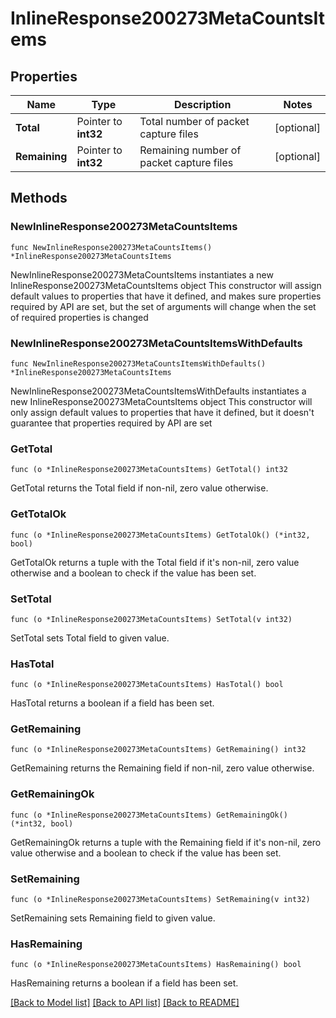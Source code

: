 # InlineResponse200273MetaCountsItems

## Properties

Name | Type | Description | Notes
------------ | ------------- | ------------- | -------------
**Total** | Pointer to **int32** | Total number of packet capture files | [optional] 
**Remaining** | Pointer to **int32** | Remaining number of packet capture files | [optional] 

## Methods

### NewInlineResponse200273MetaCountsItems

`func NewInlineResponse200273MetaCountsItems() *InlineResponse200273MetaCountsItems`

NewInlineResponse200273MetaCountsItems instantiates a new InlineResponse200273MetaCountsItems object
This constructor will assign default values to properties that have it defined,
and makes sure properties required by API are set, but the set of arguments
will change when the set of required properties is changed

### NewInlineResponse200273MetaCountsItemsWithDefaults

`func NewInlineResponse200273MetaCountsItemsWithDefaults() *InlineResponse200273MetaCountsItems`

NewInlineResponse200273MetaCountsItemsWithDefaults instantiates a new InlineResponse200273MetaCountsItems object
This constructor will only assign default values to properties that have it defined,
but it doesn't guarantee that properties required by API are set

### GetTotal

`func (o *InlineResponse200273MetaCountsItems) GetTotal() int32`

GetTotal returns the Total field if non-nil, zero value otherwise.

### GetTotalOk

`func (o *InlineResponse200273MetaCountsItems) GetTotalOk() (*int32, bool)`

GetTotalOk returns a tuple with the Total field if it's non-nil, zero value otherwise
and a boolean to check if the value has been set.

### SetTotal

`func (o *InlineResponse200273MetaCountsItems) SetTotal(v int32)`

SetTotal sets Total field to given value.

### HasTotal

`func (o *InlineResponse200273MetaCountsItems) HasTotal() bool`

HasTotal returns a boolean if a field has been set.

### GetRemaining

`func (o *InlineResponse200273MetaCountsItems) GetRemaining() int32`

GetRemaining returns the Remaining field if non-nil, zero value otherwise.

### GetRemainingOk

`func (o *InlineResponse200273MetaCountsItems) GetRemainingOk() (*int32, bool)`

GetRemainingOk returns a tuple with the Remaining field if it's non-nil, zero value otherwise
and a boolean to check if the value has been set.

### SetRemaining

`func (o *InlineResponse200273MetaCountsItems) SetRemaining(v int32)`

SetRemaining sets Remaining field to given value.

### HasRemaining

`func (o *InlineResponse200273MetaCountsItems) HasRemaining() bool`

HasRemaining returns a boolean if a field has been set.


[[Back to Model list]](../README.md#documentation-for-models) [[Back to API list]](../README.md#documentation-for-api-endpoints) [[Back to README]](../README.md)


